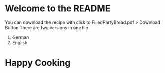 # Welcome to the README

You can download the recipe with click to FilledPartyBread.pdf > Download Button
There are two versions in one file

1. German
2. English

# Happy Cooking